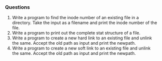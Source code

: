 ### Questions
1. Write a program to find the inode number of an existing file in a directory. Take the input as a filename and print the inode number of the file.  
2. Write a program to print out the complete stat structure of a file.  
3. Write a program to create a new hard link to an existing file and unlink the same. Accept the old path as input and print the newpath.  
4. Write a program to create a new soft link to an existing file and unlink the same. Accept the old path as input and print the newpath.